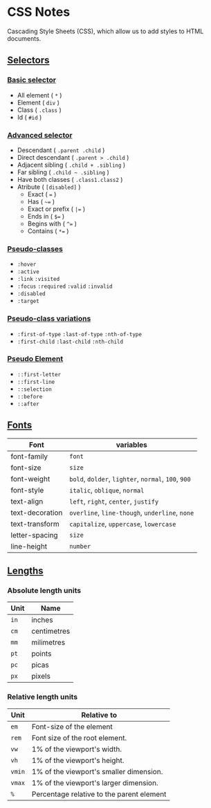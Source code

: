 # CSS Notes

Cascading Style Sheets (CSS), which allow us to add styles to HTML documents.

## [Selectors](/CSS/Archives/Selectors/)

### [Basic selector](/CSS/Archives/Selectors/basic-selectors.css)

- All element ( `*` )
- Element ( `div` )
- Class ( `.class` )
- Id ( `#id` )

### [Advanced selector](/CSS/Archives/Selectors/advanced-selectors.css)

- Descendant ( `.parent .child` )
- Direct descendant ( `.parent > .child` )
- Adjacent sibling ( `.child + .sibling` )
- Far sibling ( `.child ~ .sibling` )
- Have both classes ( `.class1.class2` )
- Atribute ( `[disabled]` )
  - Exact ( `=` )
  - Has ( `~=` )
  - Exact or prefix ( `|=` )
  - Ends in ( `$=` )
  - Begins with ( `^=` )
  - Contains ( `*=` )

### [Pseudo-classes](/CSS/Archives/Selectors/pseudo-classes.css)

- `:hover`
- `:active`
- `:link` `:visited`
- `:focus` `:required` `:valid` `:invalid`
- `:disabled`
- `:target`

### [Pseudo-class variations](/CSS/Archives/Selectors/psedo-classes-variations.css)

- `:first-of-type` `:last-of-type` `:nth-of-type`
- `:first-child` `:last-child` `:nth-child`

### [Pseudo Element](/CSS/Archives/Selectors/pseudo-element.css)

- `::first-letter`
- `::first-line`
- `::selection`
- `::before`
- `::after`

## [Fonts](/CSS/Archives/fonts.css)

| Font            | variables                                           |
| --------------- | --------------------------------------------------- |
| font-family     | `font`                                              |
| font-size       | `size`                                              |
| font-weight     | `bold`, `dolder`, `lighter`, `normal`, `100`, `900` |
| font-style      | `italic`, `oblique`, `normal`                       |
| text-align      | `left`, `right`, `center`, `justify`                |
| text-decoration | `overline`, `line-though`, `underline`, `none`      |
| text-transform  | `capitalize`, `uppercase`, `lowercase`              |
| letter-spacing  | `size`                                              |
| line-height     | `number`                                            |

## [Lengths]()

### Absolute length units

| Unit | Name        |
| ---- | ----------- |
| `in` | inches      |
| `cm` | centimetres |
| `mm` | milimetres  |
| `pt` | points      |
| `pc` | picas       |
| `px` | pixels      |

### Relative length units

| Unit   | Relative to                               |
| ------ | ----------------------------------------- |
| `em`   | Font-size of the element                  |
| `rem`  | Font size of the root element.            |
| `vw`   | 1% of the viewport's width.               |
| `vh`   | 1% of the viewport's height.              |
| `vmin` | 1% of the viewport's smaller dimension.   |
| `vmax` | 1% of the viewport's larger dimension.    |
| `%`    | Percentage relative to the parent element |

## []()
